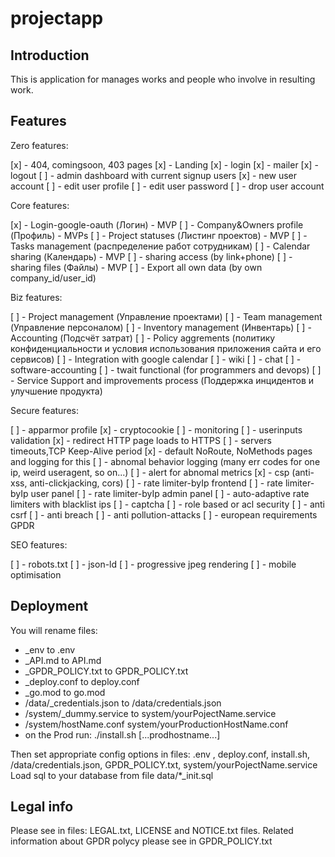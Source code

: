 # projectapp

## Introduction

This is application for manages works and people who involve in resulting work.

## Features

Zero features:

[x] - 404, comingsoon, 403 pages
[x] - Landing
[x] - login
[x] - mailer
[x] - logout
[ ] - admin dashboard with current signup users
[x] - new user account
[ ] - edit user profile
[ ] - edit user password
[ ] - drop user account
 
Core features:

[x] - Login-google-oauth (Логин)     - MVP
[ ] - Company&Owners profile (Профиль)     - MVPs
[ ] - Project statuses (Листинг проектов)  - MVP
[ ] - Tasks management (распределение работ сотрудникам)
[ ] - Calendar sharing (Календарь)  - MVP
[ ] - sharing access (by link+phone)
[ ] - sharing files (Файлы) - MVP
[ ] - Export all own data (by own company_id/user_id)

Biz features:

[ ] - Project management (Управление проектами)
[ ] - Team management (Управление персоналом)
[ ] - Inventory management (Инвентарь) 
[ ] - Accounting (Подсчёт затрат)
[ ] - Policy aggrements (политику конфиденциальности и условия использования приложения сайта и его сервисов) 
[ ] - Integration with google calendar
[ ] - wiki
[ ] - chat
[ ] - software-accounting
[ ] - twait functional (for programmers and devops)
[ ] - Service Support and improvements process (Поддержка инцидентов и улучшение продукта)

Secure features:

[ ] - apparmor profile
[x] - cryptocookie
[ ] - monitoring
[ ] - userinputs validation
[x] - redirect HTTP page loads to HTTPS
[ ] - servers timeouts,TCP Keep-Alive period
[x] - default NoRoute, NoMethods pages and logging for this
[ ] - abnomal behavior logging (many err codes for one ip, weird useragent, so on...)
[ ] - alert for abnomal metrics
[x] - csp (anti-xss, anti-clickjacking, cors)
[ ] - rate limiter-byIp frontend
[ ] - rate limiter-byIp user panel
[ ] - rate limiter-byIp admin panel
[ ] - auto-adaptive rate limiters with blacklist ips
[ ] - captcha
[ ] - role based or acl security
[ ] - anti csrf
[ ] - anti breach
[ ] - anti pollution-attacks
[ ] - european requirements GPDR

SEO features:

[ ] - robots.txt
[ ] - json-ld
[ ] - progressive jpeg rendering
[ ] - mobile optimisation

## Deployment

You will rename files:
-	_env to .env
-	_API.md to API.md
-	_GPDR_POLICY.txt to GPDR_POLICY.txt
-	_deploy.conf to deploy.conf
-	_go.mod to go.mod
-	/data/_credentials.json to /data/credentials.json
-	/system/_dummy.service to system/yourPojectName.service
-	/system/hostName.conf system/yourProductionHostName.conf
-  on the Prod run: ./install.sh [...prodhostname...]
	
Then set appropriate config options in files: 
.env , deploy.conf, install.sh, /data/credentials.json, GPDR_POLICY.txt, system/yourPojectName.service
Load sql to your database from file data/*_init.sql

## Legal info
Please see in files: LEGAL.txt, LICENSE and NOTICE.txt files.
Related information about GPDR polycy please see in GPDR_POLICY.txt
